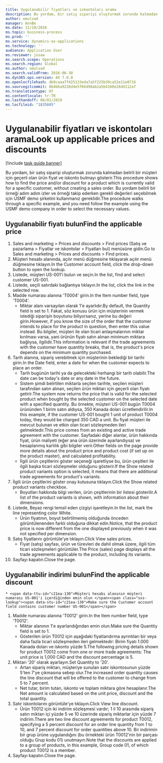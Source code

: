 ```yaml
---
title: Uygulanabilir fiyatları ve iskontoları arama
description: Bu yordam, bir satış siparişi oluşturmak zorunda kalmadan belirli bir müşteri için geçerli olan ürün fiyat ve iskonto bulmayı gösterir.
author: omulvad
manager: AnnBe
ms.date: 11/10/2016
ms.topic: business-process
ms.prod: ''
ms.service: dynamics-ax-applications
ms.technology: ''
audience: Application User
ms.reviewer: josaw
ms.search.scope: Operations
ms.search.region: Global
ms.author: omulvad
ms.search.validFrom: 2016-06-30
ms.dyn365.ops.version: AX 7.0.0
ms.openlocfilehash: db9caaa7f425133eda7a5f225b39ca52e11e0716
ms.sourcegitcommit: 8b4b6a9226d4e5f66498ab2a5b4160e26dd112af
ms.translationtype: HT
ms.contentlocale: tr-TR
ms.lasthandoff: 08/01/2019
ms.locfileid: "1835605"
---
```

# <a name="look-up-applicable-prices-and-discounts"></a><span data-ttu-id="c21ea-103">Uygulanabilir fiyatları ve iskontoları arama</span><span class="sxs-lookup"><span data-stu-id="c21ea-103">Look up applicable prices and discounts</span></span>

[!include [task guide banner](../../includes/task-guide-banner.md)]

<span data-ttu-id="c21ea-104">Bu yordam, bir satış siparişi oluşturmak zorunda kalmadan belirli bir müşteri için geçerli olan ürün fiyat ve iskonto bulmayı gösterir.</span><span class="sxs-lookup"><span data-stu-id="c21ea-104">This procedure shows how to find the price and/or discount for a product which is currently valid for a specific customer, without creating a sales order.</span></span> <span data-ttu-id="c21ea-105">Bu yordam belirli bir örneği adım adım izler ve örneği takip ederken gerekli değerleri seçebilmek için USMF demo şirketini kullanmanız gereklidir.</span><span class="sxs-lookup"><span data-stu-id="c21ea-105">The procedure walks through a specific example, and you need follow the example using the USMF demo company in order to select the necessary values.</span></span>


## <a name="find-the-applicable-price"></a><span data-ttu-id="c21ea-106">Uygulanabilir fiyatı bulun</span><span class="sxs-lookup"><span data-stu-id="c21ea-106">Find the applicable price</span></span>
1. <span data-ttu-id="c21ea-107">Sales and marketing > Prices and discounts > Find prices (Satış ve pazarlama > Fiyatlar ve iskontolar > Fiyatları bul) menüsüne gidin.</span><span class="sxs-lookup"><span data-stu-id="c21ea-107">Go to Sales and marketing > Prices and discounts > Find prices.</span></span>
2. <span data-ttu-id="c21ea-108">Müşteri hesabı alanında, açılır menü düğmesine tıklayarak açılır menü düğmesine tıklayın.</span><span class="sxs-lookup"><span data-stu-id="c21ea-108">In the Customer account field, click the drop-down button to open the lookup.</span></span>
3. <span data-ttu-id="c21ea-109">Listede, müşteri US-001'i bulun ve seçin.</span><span class="sxs-lookup"><span data-stu-id="c21ea-109">In the list, find and select customer US-001.</span></span>
4. <span data-ttu-id="c21ea-110">Listede, seçili satırdaki bağlantıya tıklayın.</span><span class="sxs-lookup"><span data-stu-id="c21ea-110">In the list, click the link in the selected row.</span></span>
5. <span data-ttu-id="c21ea-111">Madde numarası alanına 'T0004' girin.</span><span class="sxs-lookup"><span data-stu-id="c21ea-111">In the Item number field, type 'T0004'.</span></span>
    * <span data-ttu-id="c21ea-112">Miktar alanı varsayılan olarak 1'e ayarlıdır.</span><span class="sxs-lookup"><span data-stu-id="c21ea-112">By default, the Quantity field is set to 1.</span></span> <span data-ttu-id="c21ea-113">Fakat, söz konusu ürün için müşterinin vermek istediği siparişin boyutunu biliyorsanız, yerine bu değeri girin.</span><span class="sxs-lookup"><span data-stu-id="c21ea-113">However, if you know the size of the order that the customer intends to place for the product in question, then enter this value instead.</span></span> <span data-ttu-id="c21ea-114">Bu bilgiler, müşteri ile olan ticari anlaşmalarının miktar kırılması varsa, yani ürünün fiyatı satın alınan minimum miktara bağlıysa, ilgilidir.</span><span class="sxs-lookup"><span data-stu-id="c21ea-114">This information is relevant if the trade agreements with the customer have quantity breaks, that is, the product's price depends on the minimum quantity purchased.</span></span>  
6. <span data-ttu-id="c21ea-115">Tarih alanına, sipariş verebilmek için müşterinin beklediği bir tarihi girin.</span><span class="sxs-lookup"><span data-stu-id="c21ea-115">In the Date field, enter a date for when the customer expects to place an order.</span></span> 
    * <span data-ttu-id="c21ea-116">Tarih bugünün tarihi ya da gelecekteki herhangi bir tarih olabilir.</span><span class="sxs-lookup"><span data-stu-id="c21ea-116">The date can be today's date or any date in the future.</span></span>  
    * <span data-ttu-id="c21ea-117">Sistem şimdi belirtilen miktarla seçilen tarihte, seçilen müşteri tarafından satın alınan, seçilen ürün miktarı için geçerli olan fiyatı getirir.</span><span class="sxs-lookup"><span data-stu-id="c21ea-117">The system now returns the price that is valid for the selected product when bought by the selected customer on the selected date with a specified quantity.</span></span> <span data-ttu-id="c21ea-118">Bu örnekte, müşteri US-001 bugün T0004 ürününden 1 birim satın aldıysa, 350 Kanada doları ücretlendirilir.</span><span class="sxs-lookup"><span data-stu-id="c21ea-118">In this example, if the customer US-001 bought 1 unit of product T0004 today, they would be charged 350 CAD a unit.</span></span> <span data-ttu-id="c21ea-119">Bu fiyat müşteri ile mevcut bulunan ve etkin olan ticari sözleşmeden ileri gelmektedir.</span><span class="sxs-lookup"><span data-stu-id="c21ea-119">This price comes from an existing and active trade agreement with the customer.</span></span>      <span data-ttu-id="c21ea-120">Sayfadaki diğer alanlar, ürün hakkında fiyat, ürün maliyeti (eğer ana ürün üzerinde ayarlandıysa) ve hesaplanmış karlılık gibi bilgiler verir.</span><span class="sxs-lookup"><span data-stu-id="c21ea-120">Other fields on the page provide more details about the product price and product cost (if set up on the product master), and calculated profitability.</span></span>  
    * <span data-ttu-id="c21ea-121">İlgili ürün çeşitlerini göster seçeneği işaretliyse bu, ürün çeşitleri ile ilgili başka ticari sözleşmeler olduğunu gösterir.</span><span class="sxs-lookup"><span data-stu-id="c21ea-121">If the Show related product variants option is selected, it means that there are additional trade agreements for product's variants.</span></span>  
7. <span data-ttu-id="c21ea-122">İlgili ürün çeşitlerini göster onay kutusuna tıklayın.</span><span class="sxs-lookup"><span data-stu-id="c21ea-122">Click the Show related product variants checkbox.</span></span>
    * <span data-ttu-id="c21ea-123">Boyutları hakkında bilgi verilen, ürün çeşitlerinin bir listesi gösterilir.</span><span class="sxs-lookup"><span data-stu-id="c21ea-123">A list of the product variants is shown, with information about their dimensions.</span></span>  
8. <span data-ttu-id="c21ea-124">Listede, Beyaz rengi temsil eden çizgiyi işaretleyin.</span><span class="sxs-lookup"><span data-stu-id="c21ea-124">In the list, mark the line representing color White.</span></span>
    * <span data-ttu-id="c21ea-125">Ürün fiyatının, boyut belirtilmemiş olduğunda önceden görüntülenenden farklı olduğuna dikkat edin.</span><span class="sxs-lookup"><span data-stu-id="c21ea-125">Notice, that the product price is now different from the one displayed previously when it was not specified per dimension.</span></span>  
9. <span data-ttu-id="c21ea-126">Satış fiyatlarını görüntüle'ye tıklayın.</span><span class="sxs-lookup"><span data-stu-id="c21ea-126">Click View sales prices.</span></span>
    * <span data-ttu-id="c21ea-127">Fiyat (satış) sayfası, ürün ve türevleri de dahil olmak üzere, ilgili tüm ticari sözleşmeleri görüntüler.</span><span class="sxs-lookup"><span data-stu-id="c21ea-127">The Price (sales) page displays all the trade agreements applicable to the product, including its variants.</span></span>  
10. <span data-ttu-id="c21ea-128">Sayfayı kapatın.</span><span class="sxs-lookup"><span data-stu-id="c21ea-128">Close the page.</span></span>

## <a name="find-the-applicable-discount"></a><span data-ttu-id="c21ea-129">Uygulanabilir indirimi bulun</span><span class="sxs-lookup"><span data-stu-id="c21ea-129">Find the applicable discount</span></span>
    * <span data-ttu-id="c21ea-130">Müşteri hesabı alanının müşteri numarası US-001'i içerdiğinden emin olun </span><span class="sxs-lookup"><span data-stu-id="c21ea-130">Make sure the Customer account field contains customer number US-001</span></span>   
1. <span data-ttu-id="c21ea-131">Madde numarası alanına 'T0012' girin.</span><span class="sxs-lookup"><span data-stu-id="c21ea-131">In the Item number field, type 'T0012'.</span></span>
    * <span data-ttu-id="c21ea-132">Miktar alanının 1'e ayarlandığından emin olun.</span><span class="sxs-lookup"><span data-stu-id="c21ea-132">Make sure the Quantity field is set to 1.</span></span>  
    * <span data-ttu-id="c21ea-133">Gösterilen ürün T0012 için aşağıdaki fiyatlandırma ayrıntıları bir veya daha fazla ticari sözleşmeden ileri gelmektedir: Birim fiyatı 1.000 Kanada doları ve iskonto yüzde 5.</span><span class="sxs-lookup"><span data-stu-id="c21ea-133">The following pricing details shown for product T0012 come from one or more trade agreements: The unit price is 1,000 CAD and the discount percentage is 5.</span></span>  
2. <span data-ttu-id="c21ea-134">Miktarı '20' olarak ayarlayın.</span><span class="sxs-lookup"><span data-stu-id="c21ea-134">Set Quantity to '20'.</span></span>
    * <span data-ttu-id="c21ea-135">Artan sipariş miktarı, müşteriye sunulan satır iskontosunun yüzde 5'ten 7'ye çıkmasına sebep olur.</span><span class="sxs-lookup"><span data-stu-id="c21ea-135">The increased order quantity causes the line discount that will be offered to the customer to change from 5 to 7 percent.</span></span>  
    * <span data-ttu-id="c21ea-136">Net tutar, birim tutarı, iskonto ve toplam miktara göre hesaplanır.</span><span class="sxs-lookup"><span data-stu-id="c21ea-136">The Net amount is calculated based on the unit price, discount and the total quantity.</span></span>  
3. <span data-ttu-id="c21ea-137">Satır iskontolarını görüntüle'ye tıklayın.</span><span class="sxs-lookup"><span data-stu-id="c21ea-137">Click View line discount.</span></span>
    * <span data-ttu-id="c21ea-138">Ürün T0012 için iki indirim sözleşmesi vardır; 1 il 10 arasında sipariş satırı miktarı içi yüzde 5 ve 10 üzerinde sipariş miktarlar için yüzde 7 indirim.</span><span class="sxs-lookup"><span data-stu-id="c21ea-138">There are two line discount agreements for product T0012, specifying a 5 percent discount for an order line quantity from 1 to 10, and 7 percent discount for order quantities above 10.</span></span> <span data-ttu-id="c21ea-139">Bir indirimin bir grup ürüne uygulandığını (bu örnekteki ürün T0012'nin bir parçası olduğu Grup kodu 01) unutmayın.</span><span class="sxs-lookup"><span data-stu-id="c21ea-139">Note that the discounts are applied to a group of products, in this example, Group code 01, of which product T0012 is a member.</span></span>  
4. <span data-ttu-id="c21ea-140">Sayfayı kapatın.</span><span class="sxs-lookup"><span data-stu-id="c21ea-140">Close the page.</span></span>

